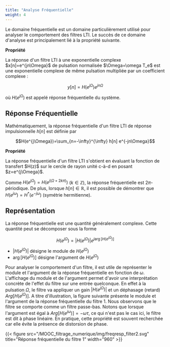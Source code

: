 ```yaml
---
title: "Analyse Fréquentielle"
weight: 4
---
```


Le domaine fréquentielle est un domaine particulièrement utilisé pour analyser le comportement des filtres LTI. Le succès de ce domaine d'analyse est principalement lié à la propriété suivante.

**Propriété** 
<div class="propriete">
La réponse d'un filtre LTI à une exponentielle complexe $x[n]=e^{jn\Omega}$ de pulsation normalisée $\Omega=\omega T_e$ est une exponentielle complexe de même pulsation multipliée par un coefficient complexe :

$$y[n]=H(e^{j\Omega}) e^{jn\Omega} $$

où $H(e^{j\Omega})$ est appelé réponse fréquentielle du système. 
</div>

## Réponse Fréquentielle

Mathématiquement, la réponse fréquentielle d'un filtre LTI de réponse impulsionnelle $h[n]$ est définie par

$$H(e^{j\Omega})=\sum_{n=-\infty}^{\infty} h[n] e^{-jn\Omega}$$

**Propriété** 
<div class="propriete">
La réponse fréquentielle d'un filtre LTI s'obtient en évaluant la fonction de transfert $H(z)$ sur le cercle de rayon unité c-à-d en posant $z=e^{j\Omega}$.
</div>

Comme $H(e^{j\Omega})=H(e^{j(\Omega+2k\pi)})$ ($k \in \mathbb{Z}$), la réponse fréquentielle est $2\pi$-périodique. De plus, lorsque $h[n]\in \mathbb{R}$, il est possible de démontrer que $H(e^{j\omega})=H^{*}(e^{-j\omega})$ (symétrie hermitienne). 


## Représentation 

La réponse fréquentielle est une quantité généralement complexe. Cette quantité peut se décomposer sous la forme

$$H(e^{j\Omega})=|H(e^{j\Omega})|e^{j\arg[H(e^{j\Omega})]}$$


* $|H(e^{j\Omega})|$ désigne le module de $H(e^{j\Omega})$
* $\arg[H(e^{j\Omega})]$ désigne l'argument de $H(e^{j\Omega})$

Pour analyser le comportement d'un filtre, il est utile de représenter le module et l'argument de la réponse fréquentielle en fonction de $\omega$. L'affichage du module et de l'argument permet d'avoir une interprétation concrète de l'effet du filtre sur une entrée quelconque. En effet à la pulsation $\Omega$, le filtre va appliquer un gain $|H(e^{j\Omega})|$ et un déphasage (retard) $Arg[H(e^{j\Omega})]$. A titre d'illustration, la figure suivante présente le module et l'argument de la réponse fréquentielle du filtre 1. Nous observons que le filtre se comporte comme un filtre passe-bas. Notons que lorsque l'argument est égal à $Arg[H(e^{j\omega})]=-\omega \tau$, ce qui n'est pas le cas ici, le filtre est dit à phase linéaire. En pratique, cette propriété est souvent recherchée car elle évite la présence de distorsion de phase.

{{< figure src="/MOOC_filtrage_numerique/img/freqresp_filter2.svg" title="Réponse fréquentielle du filtre 1" width="960" >}}
